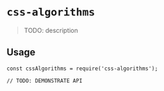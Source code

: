 # `css-algorithms`

> TODO: description

## Usage

```
const cssAlgorithms = require('css-algorithms');

// TODO: DEMONSTRATE API
```
